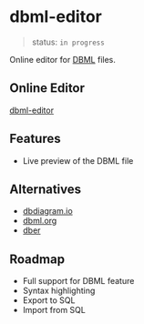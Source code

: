 # dbml-editor

> status: `in progress`

Online editor for [DBML](https://dbml.dbdiagram.io/home/) files.

## Online Editor

[dbml-editor](https://dbml-editor.alswl.com/)

## Features

- Live preview of the DBML file

## Alternatives

- [dbdiagram.io](https://dbdiagram.io/home/)
- [dbml.org](https://dbml.org/)
- [dber](https://dber.tech/)

## Roadmap

- Full support for DBML feature
- Syntax highlighting
- Export to SQL
- Import from SQL

